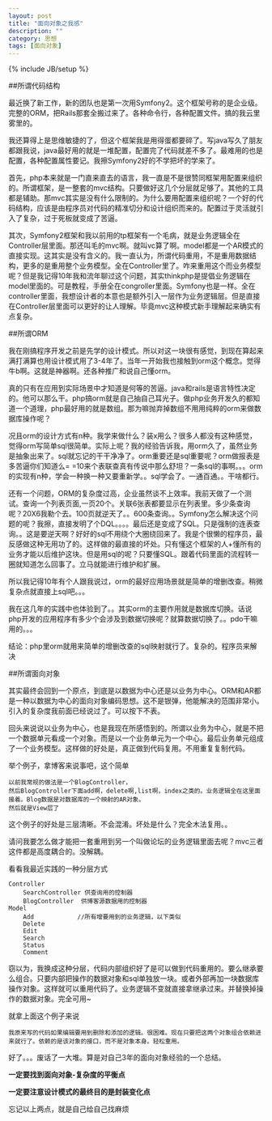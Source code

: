 ```yaml
---
layout: post
title: "面向对象之我感"
description: ""
category: 思想
tags: [面向对象]
---
```

{% include JB/setup %}

##所谓代码结构

最近换了新工作，新的团队也是第一次用Symfony2。这个框架号称的是企业级。完整的ORM，把Rails那套全搬过来了。各种命令行，各种配置文件。搞的我云里雾里的。

我还算得上是思维敏捷的了，但这个框架我是用得蛋都要碎了。写java写久了朋友都跟我说，java最好用的就是一堆配置，配置完了代码就差不多了。最难用的也是配置，各种配置属性要记。我擦Symfony2好的不学把坏的学来了。

首先，php本来就是一门直来直去的语言，我一直是不是很赞同框架用配置来组织的。所谓框架，是一整套的mvc结构。只要做好这几个分层就足够了。其他的工具都是辅助。那mvc其实是没有什么限制的。为什么要用配置来组织呢？一个好的代码结构，应该是由程序员对代码的精准切分和设计组织而来的。配置过于灵活就引入了复杂，过于死板就变成了苦逼。

其次，Symfony2框架和我以前用的tp框架有一个毛病，就是业务逻辑全在Controller层里面。那还叫毛的mvc啊。就叫vc算了啊。model都是一个AR模式的直接实现。这其实是没有含义的。我一直认为，所谓代码重用，不是重用数据结构，更多的是重用整个业务模型。全在Controller里了。咋来重用这个而业务模型呢？但是我记得10年我和流年聊过这个问题，其实thinkphp是提倡业务逻辑在model里面的。可是教程，手册全在congroller里面。Symfony也是一样。全在controller里面，我想设计者的本意也是额外引入一层作为业务逻辑层。但是直接在Controller层里面可以更好的让人理解。毕竟mvc这种模式新手理解起来确实有点复杂。

##所谓ORM

我在刚搞程序开发之前是先学的设计模式。所以对这一块很有感觉，到现在算起来满打满算也用设计模式用了3-4年了。当年一开始我也接触到orm这个概念。觉得牛b啊。这就是神器啊。还各种推广和说自己懂orm。

真的只有在应用到实际场景中才知道是何等的苦逼。java和rails是语言特性决定的。他可以那么干。php搞orm就是自己抽自己耳光子。做php业务开发久的都知道一个道理，php最好用的就是数组。那为嘛抛弃掉数组不用用纯粹的orm来做数据库操作呢？

况且orm的设计方式有n种。我学来做什么？装x用么？很多人都没有这种感觉，觉得orm写简单sql很简单。实际上呢？我的经验告诉我，用orm久了，虽然业务是抽象出来了。sql就忘记的干干净净了。orm重要还是sql重要呢？orm做报表是多苦逼你们知道么= =10来个表联查真有传说中那么舒坦？一条sql的事啊。。。orm的实现有n种，学会一种换一种又要重新学。。sql学会了。一通百通。。干啥都行。

还有一个问题，ORM的复杂度过高，企业虽然谈不上效率。我前天做了一个测试。查询一个列表页面,一页20个。关联6张表都要显示在列表里。多少条查询呢？20X6我勒个去。100页就逆天了。。600条查询。。Symfony怎么解决这个问题的呢？我擦，直接发明了个DQL。。。。最后还是变成了SQL。只是强制的连表查询。。这是要逆天啊？好好的sql不用绕个大圈绕回来了。我是个很懒的程序员，最反感做这种无用功了的。这样做的最直接的坏处。只有懂这个框架的人+懂所有的业务才能以后维护这块。但是用sql的呢？只要懂SQL。跟着代码里面的流程转一圈就知道怎么回事了。立马就能进行维护和扩展。

所以我记得10年有个人跟我说过，orm的最好应用场景就是简单的增删改查。稍微复杂点就直接上sql吧。。。

我在这几年的实践中也体验到了。。其实orm的主要作用就是数据库切换。话说php开发的应用程序有多少个会涉及到数据切换呢？就算数据切换了。。pdo干嘛用的。。。

结论：php里orm就用来简单的增删改查的sql映射就行了。复杂的。程序员来解决

##所谓面向对象

其实最终会回到一个原点，到底是以数据为中心还是以业务为中心。ORM和AR都是一种以数据为中心的面向对象编码思想。这不是银弹，他能解决的范围非常小。引入的复杂度我前面已经说过了。可以按下不表。

回头来说说以业务为中心，也是我现在所感悟到的。所谓以业务为中心，就是不把一个数据单元看成一个对象。而是以一个业务单元为一个中心。最后业务单元组成了一个业务模型。这样做的好处是，真正做到代码复用。不用重复复制代码。

举个例子，拿博客来说事吧，这个简单
    
    以前我常规的做法是一个BlogController，
    然后BlogController下面add啊，delete啊,list啊，index之类的。业务逻辑全在这里面
    接着。Blog数据是对数据库的一个映射的AR对象。
    然后就是View层了

这个例子的好处是三层清晰。不会混淆。坏处是什么？完全木法复用。。

请问我要怎么做才能把一套重用到另一个叫做论坛的业务逻辑里面去呢？mvc三者这件都是高度耦合的。没解耦。

看看我最近实践的一种分层方式
    
    Controller
        SearchController 供查询用的控制器
        BlogController  供博客源数据用的控制器
    Model
        Add            //所有增要用到的业务逻辑，以下类似
        Delete
        Edit
        Search
        Status
        Comment

窃以为，我换成这种分层，代码内部组织好了是可以做到代码重用的。要么继承要么组合。只要内部把操作的数据对象和sql单独放一块。或者外部再加一块数据库操作对象。这样就可以重用代码了。业务逻辑不变就直接拿继承过来。并替换掉操作的数据对象。完全可用~
    
就拿上面这个例子来说

    我原来写的代码如果编辑要用到删除和添加的逻辑。很困难。现在只要把这两个对象组合依赖进来就行了。依赖的是该对象的接口，而不是对象本身。轻松重用。

好了。。。废话了一大堆。算是对自己3年的面向对象经验的一个总结。

**一定要找到面向对象-复杂度的平衡点**

**一定要注意设计模式的最终目的是封装变化点**

忘记以上两点，就是自己给自己找麻烦



